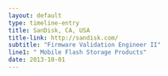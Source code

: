 ```yaml
---
layout: default
type: timeline-entry
title: SanDisk, CA, USA
title-link: http://sandisk.com/
subtitle: "Firmware Validation Engineer II"
line1: " Mobile Flash Storage Products"
date: 2013-10-01
---
```

